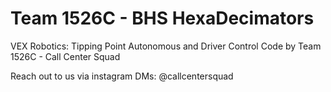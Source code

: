 # Team 1526C - BHS HexaDecimators

VEX Robotics: Tipping Point 
Autonomous and Driver Control Code by Team 1526C - Call Center Squad

Reach out to us via instagram DMs: @callcentersquad


